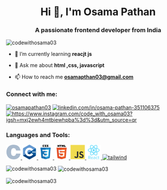 <h1 align="center">Hi 👋, I'm Osama Pathan</h1>
<h3 align="center">A passionate frontend developer from India</h3>

<p align="left"> <img src="https://komarev.com/ghpvc/?username=codewithosama03&label=Profile%20views&color=0e75b6&style=flat" alt="codewithosama03" /> </p>

- 🌱 I’m currently learning **reacjt js**

- 💬 Ask me about **html ,css, javascript**

- 📫 How to reach me **osamapthan03@gmail.com**

<h3 align="left">Connect with me:</h3>
<p align="left">
<a href="https://twitter.com/osamapathan03" target="blank"><img align="center" src="https://raw.githubusercontent.com/rahuldkjain/github-profile-readme-generator/master/src/images/icons/Social/twitter.svg" alt="osamapathan03" height="30" width="40" /></a>
<a href="Osama Pathan" target="blank"><img align="center" src="https://raw.githubusercontent.com/rahuldkjain/github-profile-readme-generator/master/src/images/icons/Social/linked-in-alt.svg" alt="linkedin.com/in/osama-pathan-351106375" height="30" width="40" /></a>
<a href="https://instagram.com/https://www.instagram.com/code_with_osama03?igsh=mxj2ewh4mtbiewhpba%3d%3d&utm_source=qr" target="blank"><img align="center" src="https://raw.githubusercontent.com/rahuldkjain/github-profile-readme-generator/master/src/images/icons/Social/instagram.svg" alt="https://www.instagram.com/code_with_osama03?igsh=mxj2ewh4mtbiewhpba%3d%3d&utm_source=qr" height="30" width="40" /></a>
</p>

<h3 align="left">Languages and Tools:</h3>
<p align="left"> <a href="https://www.cprogramming.com/" target="_blank" rel="noreferrer"> <img src="https://raw.githubusercontent.com/devicons/devicon/master/icons/c/c-original.svg" alt="c" width="40" height="40"/> </a> <a href="https://www.w3schools.com/cpp/" target="_blank" rel="noreferrer"> <img src="https://raw.githubusercontent.com/devicons/devicon/master/icons/cplusplus/cplusplus-original.svg" alt="cplusplus" width="40" height="40"/> </a> <a href="https://www.w3schools.com/css/" target="_blank" rel="noreferrer"> <img src="https://raw.githubusercontent.com/devicons/devicon/master/icons/css3/css3-original-wordmark.svg" alt="css3" width="40" height="40"/> </a> <a href="https://www.w3.org/html/" target="_blank" rel="noreferrer"> <img src="https://raw.githubusercontent.com/devicons/devicon/master/icons/html5/html5-original-wordmark.svg" alt="html5" width="40" height="40"/> </a> <a href="https://developer.mozilla.org/en-US/docs/Web/JavaScript" target="_blank" rel="noreferrer"> <img src="https://raw.githubusercontent.com/devicons/devicon/master/icons/javascript/javascript-original.svg" alt="javascript" width="40" height="40"/> </a> <a href="https://reactjs.org/" target="_blank" rel="noreferrer"> <img src="https://raw.githubusercontent.com/devicons/devicon/master/icons/react/react-original-wordmark.svg" alt="react" width="40" height="40"/> </a> <a href="https://tailwindcss.com/" target="_blank" rel="noreferrer"> <img src="https://www.vectorlogo.zone/logos/tailwindcss/tailwindcss-icon.svg" alt="tailwind" width="40" height="40"/> </a> </p>

<p><img align="left" src="https://github-readme-stats.vercel.app/api/top-langs?username=codewithosama03&show_icons=true&locale=en&layout=compact" alt="codewithosama03" /></p>

<p>&nbsp;<img align="center" src="https://github-readme-stats.vercel.app/api?username=codewithosama03&show_icons=true&locale=en" alt="codewithosama03" /></p>

<p><img align="center" src="https://github-readme-streak-stats.herokuapp.com/?user=codewithosama03&" alt="codewithosama03" /></p>
